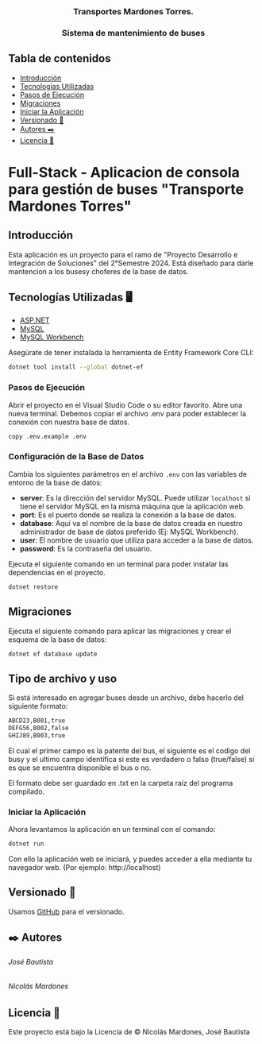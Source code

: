 <!-- PROYECTO -->
<br />
<div align="center">
  <h3 align="center">Transportes Mardones Torres.</h3>
  <h3 align="center">Sistema de mantenimiento de buses</h3>
</div>

## Tabla de contenidos
- [Introducción](#introducción)
- [Tecnologías Utilizadas](#tecnologías-utilizadas)
- [Pasos de Ejecución](#pasos-de-ejecución)
- [Migraciones](#migraciones)
- [Iniciar la Aplicación](#iniciar-la-aplicación)
- [Versionado 📌](#versionado)
- [Autores ✒️](#autores)
- [Licencia 📄](#licencia)



# Full-Stack - Aplicacion de consola para gestión de buses "Transporte Mardones Torres"

## Introducción

Esta aplicación es un proyecto para el ramo de "Proyecto Desarrollo e Integración de Soluciones" del 2°Semestre 2024. 
Está diseñado para darle mantencion a los busesy choferes de la base de datos. 

## Tecnologías Utilizadas 🖥️
- [ASP.NET](https://dotnet.microsoft.com/en-us/)
- [MySQL](https://www.mysql.com)
- [MySQL Workbench](https://dev.mysql.com/downloads/installer/)

Asegúrate de tener instalada la herramienta de Entity Framework Core CLI:
```bash
dotnet tool install --global dotnet-ef
```

### Pasos de Ejecución

Abrir el proyecto en el Visual Studio Code o su editor favorito. Abre una nueva terminal.
Debemos copiar el archivo .env para poder establecer la conexión con nuestra base de datos.
```bash
copy .env.example .env
```

### Configuración de la Base de Datos

Cambia los siguientes parámetros en el archivo `.env` con las variables de entorno de la base de datos:

- **server**: Es la dirección del servidor MySQL. Puede utilizar `localhost` si tiene el servidor MySQL en la misma máquina que la aplicación web.
- **port**: Es el puerto donde se realiza la conexión a la base de datos.
- **database**: Aquí va el nombre de la base de datos creada en nuestro administrador de base de datos preferido (Ej: MySQL Workbench).
- **user**: El nombre de usuario que utiliza para acceder a la base de datos.
- **password**: Es la contraseña del usuario.



Ejecuta el siguiente comando en un terminal para poder instalar las dependencias en el proyecto.
```bash
dotnet restore
```

## Migraciones
Ejecuta el siguiente comando para aplicar las migraciones y crear el esquema de la base de datos:
```bash
dotnet ef database update
```

## Tipo de archivo y uso

Si está interesado en agregar buses desde un archivo, debe hacerlo del siguiente formato:

```bash
ABCD23,B001,true
DEFG56,B002,false
GHIJ89,B003,true
```
El cual el primer campo es la patente del bus, el siguiente es el codigo del busy y el ultimo campo identifica si este es verdadero o falso (true/false) si es que se encuentra disponible el bus o no.

El formato debe ser guardado en .txt en la carpeta raíz del programa compilado.

### Iniciar la Aplicación

Ahora levantamos la aplicación en un terminal con el comando:
```bash
dotnet run
```

Con ello la aplicación web se iniciará, y puedes acceder a ella mediante tu navegador web. (Por ejemplo: http://localhost)


## Versionado 📌 

Usamos [GitHub](https://github.com/Jose-LocoPepe/TMT-mantencion) para el versionado.

## ✒️ Autores 

###### José Bautista

###### Nicolás Mardones


## Licencia 📄 

Este proyecto está bajo la Licencia de &copy; Nicolás Mardones, José Bautista